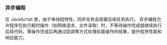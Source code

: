### 异步编程
在 JavaScript 里，由于单线程特性，同步任务会阻塞后续任务执行。
异步编程允许程序在执行耗时操作（如网络请求、文件读取）时，不等待操作完成就继续执行后续代码，等操作完成后再通过回调等方式处理前面操作的结果，提升程序性能和响应能力。